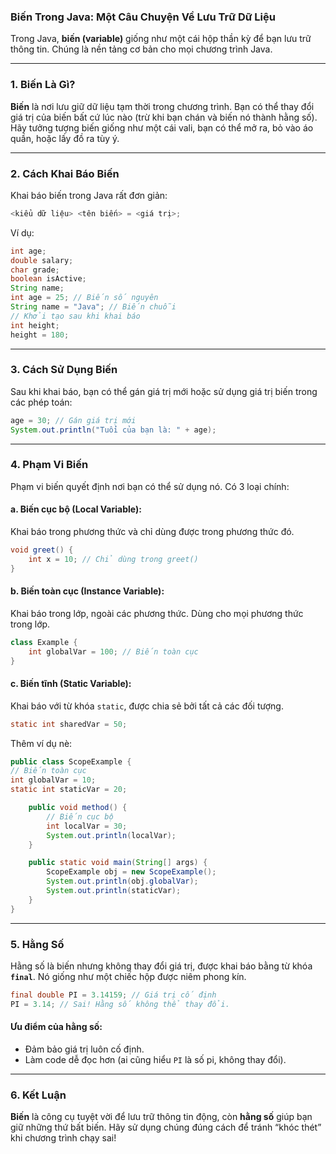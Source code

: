 ### **Biến Trong Java: Một Câu Chuyện Về Lưu Trữ Dữ Liệu**

Trong Java, **biến (variable)** giống như một cái hộp thần kỳ để bạn lưu trữ thông tin. Chúng là nền tảng cơ bản cho mọi chương trình Java.

---

### **1. Biến Là Gì?**

**Biến** là nơi lưu giữ dữ liệu tạm thời trong chương trình. Bạn có thể thay đổi giá trị của biến bất cứ lúc nào (trừ khi bạn chán và biến nó thành hằng số). Hãy tưởng tượng biến giống như một cái vali, bạn có thể mở ra, bỏ vào áo quần, hoặc lấy đồ ra tùy ý.

---

### **2. Cách Khai Báo Biến**

Khai báo biến trong Java rất đơn giản:
```java
<kiểu dữ liệu> <tên biến> = <giá trị>;
```

Ví dụ:
```java
int age;
double salary;
char grade;
boolean isActive;
String name;
int age = 25; // Biến số nguyên
String name = "Java"; // Biến chuỗi
// Khởi tạo sau khi khai báo
int height;
height = 180;
```
---

### **3. Cách Sử Dụng Biến**

Sau khi khai báo, bạn có thể gán giá trị mới hoặc sử dụng giá trị biến trong các phép toán:
```java
age = 30; // Gán giá trị mới
System.out.println("Tuổi của bạn là: " + age);
```

---

### **4. Phạm Vi Biến**

Phạm vi biến quyết định nơi bạn có thể sử dụng nó. Có 3 loại chính:

#### **a. Biến cục bộ (Local Variable):**
Khai báo trong phương thức và chỉ dùng được trong phương thức đó.
```java
void greet() {
    int x = 10; // Chỉ dùng trong greet()
}
```

#### **b. Biến toàn cục (Instance Variable):**
Khai báo trong lớp, ngoài các phương thức. Dùng cho mọi phương thức trong lớp.
```java
class Example {
    int globalVar = 100; // Biến toàn cục
}
```

#### **c. Biến tĩnh (Static Variable):**
Khai báo với từ khóa `static`, được chia sẻ bởi tất cả các đối tượng.
```java
static int sharedVar = 50;
```
Thêm ví dụ nè:
```java
public class ScopeExample {
// Biến toàn cục
int globalVar = 10;
static int staticVar = 20;

    public void method() {
        // Biến cục bộ
        int localVar = 30;
        System.out.println(localVar);
    }

    public static void main(String[] args) {
        ScopeExample obj = new ScopeExample();
        System.out.println(obj.globalVar);
        System.out.println(staticVar);
    }
}
```
---

### **5. Hằng Số**

Hằng số là biến nhưng không thay đổi giá trị, được khai báo bằng từ khóa **`final`**. Nó giống như một chiếc hộp được niêm phong kín.
```java
final double PI = 3.14159; // Giá trị cố định
PI = 3.14; // Sai! Hằng số không thể thay đổi.
```

#### **Ưu điểm của hằng số:**
- Đảm bảo giá trị luôn cố định.
- Làm code dễ đọc hơn (ai cũng hiểu `PI` là số pi, không thay đổi).

---

### **6. Kết Luận**

**Biến** là công cụ tuyệt vời để lưu trữ thông tin động, còn **hằng số** giúp bạn giữ những thứ bất biến. Hãy sử dụng chúng đúng cách để tránh “khóc thét” khi chương trình chạy sai!
